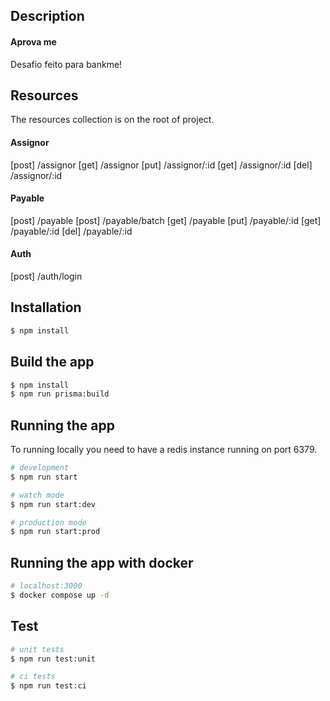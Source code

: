 ## Description

<h4>Aprova me </h4>

Desafio feito para bankme!

## Resources

The resources collection is on the root of project.
#### Assignor
[post] /assignor
[get] /assignor
[put] /assignor/:id
[get] /assignor/:id
[del] /assignor/:id
#### Payable
[post] /payable
[post] /payable/batch
[get] /payable
[put] /payable/:id
[get] /payable/:id
[del] /payable/:id

#### Auth
[post] /auth/login



## Installation

```bash
$ npm install
```

## Build the app

```bash
$ npm install
$ npm run prisma:build
```

## Running the app

To running locally you need to have a redis instance running on port 6379.

```bash
# development
$ npm run start

# watch mode
$ npm run start:dev

# production mode
$ npm run start:prod
```

## Running the app with docker

```bash
# localhost:3000
$ docker compose up -d
```

## Test

```bash
# unit tests
$ npm run test:unit

# ci tests
$ npm run test:ci
```